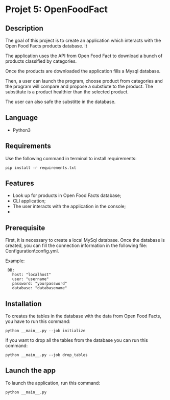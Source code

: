 # Projet 5: OpenFoodFact

## Description

The goal of this project is to create an application which interacts with the Open Food Facts products database. It 

The application uses the API from Open Food Fact to download a bunch of products classified by categories.

Once the products are downloaded the application fills a Mysql database.

Then, a user can launch the program, choose product from categories and the program will compare and propose a substiute to the product.
The substitute is a product healthier than the selected product.

The user can also safe the substitte in the database.

## Language

* Python3

## Requirements

Use the following command in terminal to install requirements:

```
pip install -r requirements.txt
```

## Features

* Look up for products in Open Food Facts database;
* CLI application;
* The user interacts with the application in the console;
* 


## Prerequisite

First, it is necessary to create a local MySql database.
Once the database is created, you can fill the connection information in the following file: Configuration\config.yml.

Example:
```
 DB:
   host: "localhost"
   user: "username"
   password: "yourpassword"
   database: "databasename"
```


## Installation

To creates the tables in the database with the data from Open Food Facts, you have to run this command:

```
python __main__.py --job initialize
```

If you want to drop all the tables from the database you can run this command:

```
python __main__.py --job drop_tables
```

## Launch the app

To launch the application, run this command:

```
python __main__.py
```